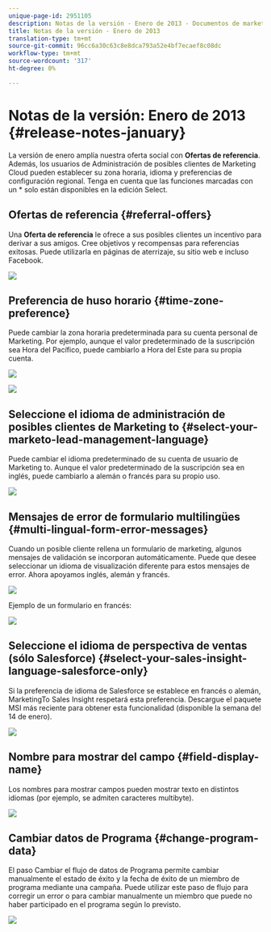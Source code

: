 ```yaml
---
unique-page-id: 2951105
description: Notas de la versión - Enero de 2013 - Documentos de marketing - Documentación del producto
title: Notas de la versión - Enero de 2013
translation-type: tm+mt
source-git-commit: 96cc6a30c63c8e8dca793a52e4bf7ecaef8c08dc
workflow-type: tm+mt
source-wordcount: '317'
ht-degree: 0%

---
```



# Notas de la versión: Enero de 2013 {#release-notes-january}

La versión de enero amplía nuestra oferta social con **Ofertas de referencia**. Además, los usuarios de Administración de posibles clientes de Marketing Cloud pueden establecer su zona horaria, idioma y preferencias de configuración regional. Tenga en cuenta que las funciones marcadas con un * solo están disponibles en la edición Select.

## Ofertas de referencia {#referral-offers}

Una **Oferta de referencia** le ofrece a sus posibles clientes un incentivo para derivar a sus amigos. Cree objetivos y recompensas para referencias exitosas. Puede utilizarla en páginas de aterrizaje, su sitio web e incluso Facebook.

![](assets/image2014-9-22-15-3a20-3a13.png)

## Preferencia de huso horario {#time-zone-preference}

Puede cambiar la zona horaria predeterminada para su cuenta personal de Marketing. Por ejemplo, aunque el valor predeterminado de la suscripción sea Hora del Pacífico, puede cambiarlo a Hora del Este para su propia cuenta.

![](assets/image2014-9-22-15-3a20-3a41.png)

![](assets/image2014-9-22-15-3a21-3a2.png)

## Seleccione el idioma de administración de posibles clientes de Marketing to {#select-your-marketo-lead-management-language}

Puede cambiar el idioma predeterminado de su cuenta de usuario de Marketing to. Aunque el valor predeterminado de la suscripción sea en inglés, puede cambiarlo a alemán o francés para su propio uso.

![](assets/image2014-9-22-15-3a21-3a18.png)

## Mensajes de error de formulario multilingües {#multi-lingual-form-error-messages}

Cuando un posible cliente rellena un formulario de marketing, algunos mensajes de validación se incorporan automáticamente. Puede que desee seleccionar un idioma de visualización diferente para estos mensajes de error. Ahora apoyamos inglés, alemán y francés.

![](assets/image2014-9-22-15-3a21-3a33.png)

Ejemplo de un formulario en francés:

![](assets/image2014-9-22-15-3a22-3a2.png)

## Seleccione el idioma de perspectiva de ventas (sólo Salesforce) {#select-your-sales-insight-language-salesforce-only}

Si la preferencia de idioma de Salesforce se establece en francés o alemán, MarketingTo Sales Insight respetará esta preferencia. Descargue el paquete MSI más reciente para obtener esta funcionalidad (disponible la semana del 14 de enero).

![](assets/image2014-9-22-15-3a22-3a31.png)

## Nombre para mostrar del campo {#field-display-name}

Los nombres para mostrar campos pueden mostrar texto en distintos idiomas (por ejemplo, se admiten caracteres multibyte).

![](assets/image2014-9-22-15-3a22-3a56.png)

## Cambiar datos de Programa {#change-program-data}

El paso Cambiar el flujo de datos de Programa permite cambiar manualmente el estado de éxito y la fecha de éxito de un miembro de programa mediante una campaña. Puede utilizar este paso de flujo para corregir un error o para cambiar manualmente un miembro que puede no haber participado en el programa según lo previsto.

![](assets/image2014-9-22-15-3a23-3a23.png)

